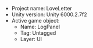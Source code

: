 <!-- UNITY CODE ASSIST INSTRUCTIONS START -->
- Project name: LoveLetter
- Unity version: Unity 6000.2.7f2
- Active game object:
  - Name: LogPanel
  - Tag: Untagged
  - Layer: UI
<!-- UNITY CODE ASSIST INSTRUCTIONS END -->